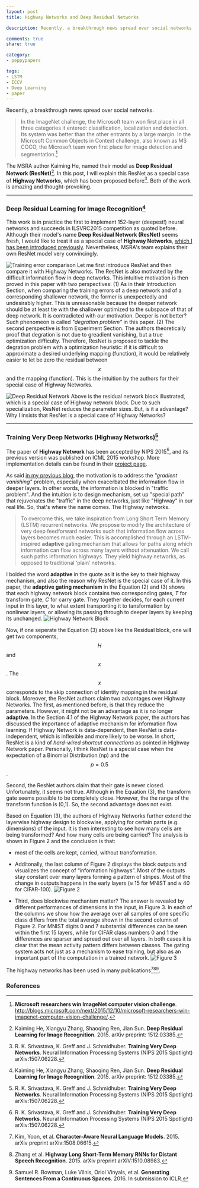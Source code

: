 ```yaml
---
layout: post
title: Highway Networks and Deep Residual Networks

description: Recently, a breakthrough news spread over social networks. In this post, I will explain this ResNet as a special case of Highway Networks, which has been proposed before. Both of the work is amazing and thought-provoking.

comments: true
share: true

category:
- peppypapers

tags:
- LSTM
- ICCV
- Deep Learning
- paper
---
```


Recently, a breakthrough news spread over social networks.

> In the ImageNet challenge, the Microsoft team won first place in all three categories it entered: classification, localization and detection. Its system was better than the other entrants by a large margin. In the Microsoft Common Objects in Context challenge, also known as MS COCO, the Microsoft team won first place for image detection and segmentation.[^1]

The MSRA author Kaiming He, named their model as **Deep Residual Network (ResNet)**[^2]. In this post, I will explain this ResNet as a special case of **Highway Networks**, which has been proposed before[^3]. Both of the work is amazing and thought-provoking.



-------------------

### Deep Residual Learning for Image Recognition[^2]

This work is in practice the first to implement 152-layer (deepest!) neural networks and succeeds in ILSVRC2015 competition as quoted before. Although their model's name **Deep Residual Network (ResNet)** seems fresh, I would like to treat it as a special case of **Highway Networks**, [which I has been introduced previously](http://yanran.li/peppypapers/2015/11/28/improving-information-flow-in-recurrent-networks.html). Nevertheless, MSRA's team explains their own ResNet model very convincingly.

![Training error comparison](/images/resnet_1.png)
Let me first introduce ResNet and then compare it with Highway Networks. The ResNet is also motivated by the difficult information flow in deep networks. This intuitive motivation is then proved in this paper with two perspectives: (1) As in their Introduction Section, when comparing the training errors of a deep network and of a corresponding shallower network, the former is unexpectedly and undesirably higher. This is unreasonable because the deeper network should be at least tie with the shallower optimized to the subspace of that of deep network. It is contradicted with our motivation. Deeper is not better? Such phenomeon is called *"degration problem"* in this paper. (2) The second perspective is from Experiment Section. The authors theoretically proof that degration is not due to greadient vanishing, but a true optimization difficulty. Therefore, ResNet is proposed to tackle the degration problem with a optimization heuristic: if it is difficult to approximate a desired underlying mapping (function), it would be relatively easier to let be zero the residual between $$x$$ and the mapping (function). This is the intuition by the authors for their special case of Highway Networks.

![Deep Residual Network](/images/resnet_2.png)
Above is the residual network block illustrated, which is a special case of Highway network block. Due to such specialization, ResNet reduces the parameter sizes. But, is it a advantage? Why I insists that ResNet is a special case of Highway Networks? 

---------------------------- 

### Training Very Deep Networks (Highway Networks)[^3]

The paper of **Highway Network** has been accepted by NIPS 2015[^3], and its previous version was published  on ICML 2015 workshop. More implementation details can be found in their [project page](http://people.idsia.ch/~rupesh/very_deep_learning/).

As said [in my previous blog](http://yanran.li/peppypapers/2015/11/28/improving-information-flow-in-recurrent-networks.html), the motivation is to address the *"gradient vanishing"* problem, especially when exacerbated the information flow in deeper layers. In other words, the information is blocked in "traffic problem". And the intuition is to design mechanism, set up "special path" that rejuvenates the "traffic" in the deep networks, just like "Highway" in our real life. So, that's where the name comes. The Highway networks.

> To overcome this, we take inspiration from Long Short Term Memory (LSTM) recurrent networks. We propose to modify the architecture of very deep feedforward networks such that information flow across layers becomes much easier. This is accomplished through an LSTM-inspired **adaptive** gating mechanism that allows for paths along which information can flow across many layers without attenuation. We call such paths information highways. They yield highway networks, as opposed to traditional ‘plain’ networks.

I bolded the word **adaptive** in the quote as it is the key to their highway mechanism, and also the reason why ResNet is the special case of it. In this paper, the **adaptive gating mechanism** in the Equation (2) and (3) shows that each highway network block contains two corresponding gates, *T* for transform gate, *C* for carry gate. They together decides, for each current input in this layer, to what extent transporting it to tansformation by nonlinear layers, or allowing its passing through to deeper layers by keeping its unchanged. ![Highway Network Block](/images/resnet_3.png)

Now, if one seperate the Equation (3) above like the Residual block, one will get two components, $$H$$ and $$x$$. The $$x$$ corresponds to the skip connection of identity mapping in the residual block. Moreover, the ResNet authors claim two advantages over Highway Networks. The first, as mentioned before, is that they reduce the parameters. However, it might not be an advantage as it is no longer **adaptive**. In the Section 4.1 of the Highway Network paper, the authors has discussed the importance of adaptive mechanism for information flow learning. If Highway Network is data-dependent, then ResNet is data-independent, which is inflexible and more likely to be worse. In short, ResNet is a kind of *hard-wired shortcut connections* as pointed in Highway Network paper. Personally, I think ResNet is a special case when the expectation of a Binomial Distribution (np) and the $$p=0.5$$.

Second, the ResNet authors claim that their gate is never closed. Unfortunately, it seems not true. Although in the Equation (3), the transform gate seems possible to be completely close. However, the the range of the transform function is (0,1). So, the second advantage does not exist.

Based on Equation (3), the authors of Highway Networks further extend the layerwise highway design to blockwise, applying for certain parts (e.g. dimensions) of the input. It is then interesting to see how many cells are being transformed? And how many cells are being carried? The analysis is shown in Figure 2 and the conclusion is that:

- most of the cells are kept, carried, without transformation. 

- Additonally, the last column of Figure 2 displays the block outputs and visualizes the concept of “information highways”. Most of the outputs stay constant over many layers forming a pattern of stripes. Most of the change in outputs happens in the early layers (≈ 15 for MNIST and ≈ 40 for CIFAR-100).
	![Figure 2](/images/infoflow_1.png)

-  Third, does blockwise mechanism matter? The answer is revealed by different performances of dimensions in the input, in Figure 3. In each of the columns we show how the average over all samples of one specific class differs from the total average shown in the second column of Figure 2. For MNIST digits 0 and 7 substantial differences can be seen within the first 15 layers, while for CIFAR class numbers 0 and 1 the differences are sparser and spread out over all layers. In both cases it is clear that the mean activity pattern differs between classes. The gating system acts not just as a mechanism to ease training, but also as an important part of the computation in a trained network.
	![Figure 3](/images/infoflow_2.png)

The highway networks has been used in many publications[^4][^5][^6].



### References
[^1]: **Microsoft researchers win ImageNet computer vision challenge**. http://blogs.microsoft.com/next/2015/12/10/microsoft-researchers-win-imagenet-computer-vision-challenge/.
[^2]: Kaiming He, Xiangyu Zhang, Shaoqing Ren, Jian Sun. **Deep Residual Learning for Image Recognition**. 2015. arXiv preprint: 1512.03385. 
[^3]: R. K. Srivastava, K. Greff and J. Schmidhuber. **Training Very Deep Networks**. Neural Information Processing Systems (NIPS 2015 Spotlight) arXiv:1507.06228.
[^4]: Kim, Yoon, et al. **Character-Aware Neural Language Models**. 2015. arXiv preprint arXiv:1508.06615.
[^5]: Zhang et al. **Highway Long Short-Term Memory RNNs for Distant Speech Recognition**. 2015. arXiv preprint arXiV:1510.08983.
[^6]: Samuel R. Bowman, Luke Vilnis, Oriol Vinyals, et al. **Generating Sentences From a Continuous Spaces**. 2016. In submission to ICLR.

